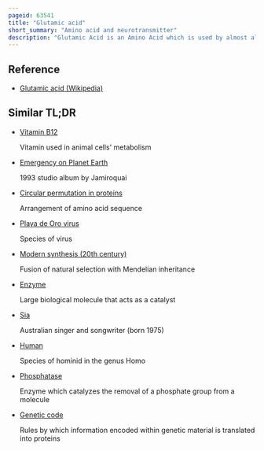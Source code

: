 ```yaml
---
pageid: 63541
title: "Glutamic acid"
short_summary: "Amino acid and neurotransmitter"
description: "Glutamic Acid is an Amino Acid which is used by almost all living Beings for the Biosynthesis of Proteins. It is a non-essential Nutrient for Humans which means that the human Body can synthesize enough for its Use. It is also the most abundant Excitatory Neurotransmitter in the Vertebrate nervous System. It serves as the Precursor for the Synthesis of inhibitory gamma-aminobutyric Acid in gabaergic Neurons."
---
```


## Reference

- [Glutamic acid (Wikipedia)](https://en.wikipedia.org/?curid=63541)

## Similar TL;DR

- [Vitamin B12](/tldr/en/vitamin-b12)

  Vitamin used in animal cells' metabolism

- [Emergency on Planet Earth](/tldr/en/emergency-on-planet-earth)

  1993 studio album by Jamiroquai

- [Circular permutation in proteins](/tldr/en/circular-permutation-in-proteins)

  Arrangement of amino acid sequence

- [Playa de Oro virus](/tldr/en/playa-de-oro-virus)

  Species of virus

- [Modern synthesis (20th century)](/tldr/en/modern-synthesis-20th-century)

  Fusion of natural selection with Mendelian inheritance

- [Enzyme](/tldr/en/enzyme)

  Large biological molecule that acts as a catalyst

- [Sia](/tldr/en/sia)

  Australian singer and songwriter (born 1975)

- [Human](/tldr/en/human)

  Species of hominid in the genus Homo

- [Phosphatase](/tldr/en/phosphatase)

  Enzyme which catalyzes the removal of a phosphate group from a molecule

- [Genetic code](/tldr/en/genetic-code)

  Rules by which information encoded within genetic material is translated into proteins
